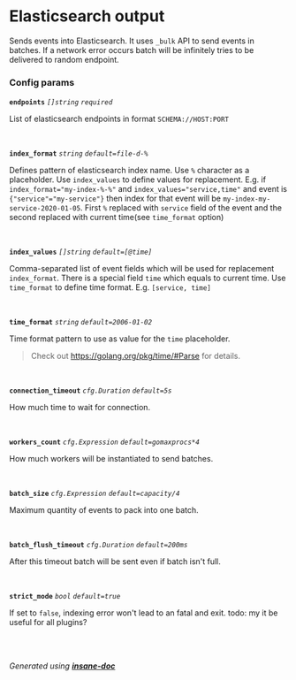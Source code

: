 # Elasticsearch output
Sends events into Elasticsearch. It uses `_bulk` API to send events in batches.
If a network error occurs batch will be infinitely tries to be delivered to random endpoint.

### Config params
**`endpoints`** *`[]string`* *`required`* 

List of elasticsearch endpoints in format `SCHEMA://HOST:PORT`

<br>

**`index_format`** *`string`* *`default=file-d-%`* 

Defines pattern of elasticsearch index name. Use `%` character as a placeholder. Use `index_values` to define values for replacement.
E.g. if `index_format="my-index-%-%"` and `index_values="service,time"` and event is `{"service"="my-service"}`
then index for that event will be `my-index-my-service-2020-01-05`. First `%` replaced with `service` field of the event and the second
replaced with current time(see `time_format` option)

<br>

**`index_values`** *`[]string`* *`default=[@time]`* 

Comma-separated list of event fields which will be used for replacement `index_format`.
There is a special field `time` which equals to current time. Use `time_format` to define time format.
E.g. `[service, time]`

<br>

**`time_format`** *`string`* *`default=2006-01-02`* 

Time format pattern to use as value for the `time` placeholder.
> Check out https://golang.org/pkg/time/#Parse for details.

<br>

**`connection_timeout`** *`cfg.Duration`* *`default=5s`* 

How much time to wait for connection.

<br>

**`workers_count`** *`cfg.Expression`* *`default=gomaxprocs*4`* 

How much workers will be instantiated to send batches.

<br>

**`batch_size`** *`cfg.Expression`* *`default=capacity/4`* 

Maximum quantity of events to pack into one batch.

<br>

**`batch_flush_timeout`** *`cfg.Duration`* *`default=200ms`* 

After this timeout batch will be sent even if batch isn't full.

<br>

**`strict_mode`** *`bool`* *`default=true`* 

If set to `false`, indexing error won't lead to an fatal and exit.
todo: my it be useful for all plugins?

<br>


<br>*Generated using [__insane-doc__](https://github.com/vitkovskii/insane-doc)*